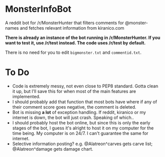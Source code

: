 MonsterInfoBot
==============

A reddit bot for /r/MonsterHunter that filters comments for @monster-names and fetches relevant information from kiranico.com  

**There is already an instance of the bot running in /r/MonsterHunter. If you want to test it, use /r/test instead. The code uses /r/test by default.**  

There is no need for you to edit `bigmonster.txt` and `commentid.txt`.  

To Do
=============
- Code is extremely messy, not even close to PEP8 standard. Gotta clean it up, but I'll save this for when most of the main features are implemented.
- I should probably add that function that most bots have where if any of their comment score goes negative, the comment is deleted.
- Bot is missing **a lot** of exception handling. If reddit, kiranico or my internet is down, the bot will just crash. Speaking of which..
- I should probably host the bot online, but since this is only the early stages of the bot, I guess it's alright to host it on my computer for the time being. My computer is on 24/7. I can't guarantee the same for internet.
- Selective information posting? e.g. @Alatreon^carves gets carve list; @Alatreon^damage gets damage chart.
